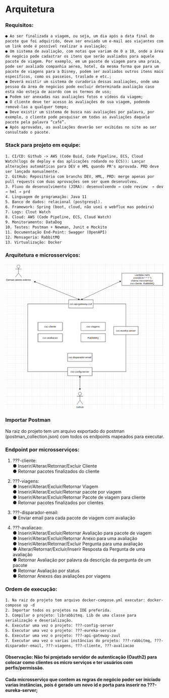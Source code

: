 # Arquitetura

### Requisitos: 
	● Ao ser finalizada a viagem, ou seja, um dia após a data final do pacote que foi adquirido, deve ser enviado um e-mail aos viajantes com um link onde é possível realizar a avaliação;
	● Um sistema de avaliação, com notas que variam de 0 a 10, onde a área de negócio pode cadastrar os itens que serão avaliados para aquele pacote de viagem. Por exemplo, em um pacote de viagem para uma praia, pode ser avaliado companhia aérea, hotel, da mesma forma que para um pacote de viagens para a Disney, podem ser avaliados outros itens mais específicos, como os passeios, traslado e etc.;
	● Deverá existir um sistema de curadoria dessas avaliações, onde uma pessoa da área de negócios pode excluir determinada avaliação caso esta não esteja de acordo com os termos de uso;
	● Podem ser anexadas nas avaliações fotos e vídeos da viagem;
	● O cliente deve ter acesso às avaliações de sua viagem, podendo removê-las a qualquer tempo;
	● Deve existir um sistema de busca nas avaliações por palavra, por exemplo, o cliente pode pesquisar em todas as avaliações daquele pacote pela palavra “café”.
	● Após aprovadas, as avaliações deverão ser exibidas no site ao ser consultado o pacote.
  
  
  ### Stack para projeto em equipe:

	1. CI/CD: Github -> AWS (Code Buid, Code Pipeline, ECS, Cloud Watch(logs de deploy e das aplicações rodando no ECS)): Lançar alterações automáticas para DEV e HML quando PR's aprovada. PRD deve ser lançado manualmente.
	2. GitHub: Repositório com branchs DEV, HML, PRD: merge apenas por pull requests com duas aprovações sem ser quem desenvolveu.
	3. Fluxo do desenvolvimento (JIRA): desenvolvendo → code review  → dev → hml → prd
	4. Linguagem de programação: Java 11
	5. Banco de dados: relacional (postgresql).
	6. Framework: Spring (boot, cloud, não usei o webflux mas podeira)
	7. Logs: Clout Watch
	8. Cloud: AWS (Code Pipeline, ECS, Cloud Watch)
	9. Monitoramento: DataDog
	10. Testes: Postman + Newman, Junit e Mockito 
	11. Documentação End-Point: Swagger (OpenAPI)
	12. Mensageria: RabbitMQ
	13. Virtualização: Docker

### Arquitetura e microsserviços:  
![Alt text](microserviços.png?raw=true "Arquitetura")

### Importar Postman  
Na raiz do projeto tem um arquivo exportado do postman (postman_collection.json) com todos os endpoints mapeados para executar.

### Endpoint por microsserviços:
1. ???-cliente:  
    	● Inserir/Alterar/Retornar/Excluir Cliente  
    	● Retornar pacotes finalizados do cliente  

2. ???-viagens:  
    	● Inserir/Alterar/Excluir/Retornar Viagem  
    	● Inserir/Alterar/Excluir/Retornar pacote por viagem  
    	● Inserir/Alterar/Excluir/Retornar Pacote de viagem para cliente      
    	● Retornar pacotes finalizados por clientes   
      
3. ???-disparador-email:  
    	● Enviar email para cada pacote de viagem com avaliação

4. ???-avaliacao:  
    	● Inserir/Alterar/Excluir/Retornar Avaliação para pacote de viagem  
    	● Inserir/Alterar/Excluir/Retornar Anexo para uma avaliação  
    	● Inserir/Alterar/Retornar/Excluir Pergunta para uma avaliação  
    	● Alterar/Retornar/Excluir/Inserir Resposta da Pergunta de uma avaliação  
    	● Retornar Avaliação por palavra da descrição da pergunta de um pacote  
    	● Retornar Avaliação por status  
    	● Retornar Anexos das avaliações por viagens  
      
### Ordem de execução: 
	1. Na raiz do projeto tem arquivo docker-compose.yml executar: docker-compose up -d
	2. Importar todos os projetos na IDE preferida.
	3. Compilar o projeto: librabbitmq. Lib de uma classe para serialização e deserialização.
	4. Executar uma vez o projeto: ???-config-server
	5. Executar uma vez o projeto: ???-eureka-service
	6. Executar uma vez o projeto: ???-api-gateway-zuul
	7. Executar uma vez o varias instâncias do projeto: ???-rabbitmq, ???-disparador-email, ???-viagens, ???-cliente, ???-avaliacao
 
  
  #### Observação: Não foi projetado servidor de autenticação (Oauth2) para colocar como clientes os micro serviços e ter usuários com perfis/permissão. 
  #### Cada microsserviço que contem as regras de negócio poder ser iniciado varias instâncias, pois é gerado um novo id e porta para inserir no ???-eureka-server;
  
